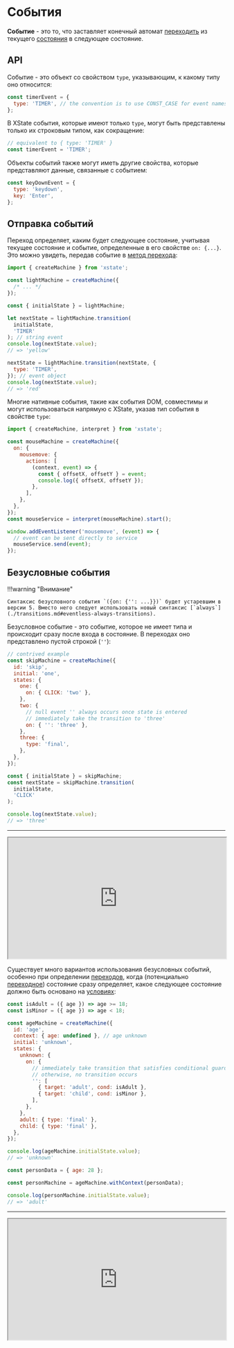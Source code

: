 # События

**Событие** - это то, что заставляет конечный автомат [переходить](./transitions.md) из текущего [состояния](./states.md) в следующее состояние.

## API

Событие - это объект со свойством `type`, указывающим, к какому типу оно относится:

```js
const timerEvent = {
  type: 'TIMER', // the convention is to use CONST_CASE for event names
};
```

В XState события, которые имеют только `type`, могут быть представлены только их строковым типом, как сокращение:

```js
// equivalent to { type: 'TIMER' }
const timerEvent = 'TIMER';
```

Объекты событий также могут иметь другие свойства, которые представляют данные, связанные с событием:

```js
const keyDownEvent = {
  type: 'keydown',
  key: 'Enter',
};
```

## Отправка событий

Переход определяет, каким будет следующее состояние, учитывая текущее состояние и событие, определенные в его свойстве `on: {...}`. Это можно увидеть, передав событие в [метод перехода](./transitions.md#machine-transition-method):

```js
import { createMachine } from 'xstate';

const lightMachine = createMachine({
  /* ... */
});

const { initialState } = lightMachine;

let nextState = lightMachine.transition(
  initialState,
  'TIMER'
); // string event
console.log(nextState.value);
// => 'yellow'

nextState = lightMachine.transition(nextState, {
  type: 'TIMER',
}); // event object
console.log(nextState.value);
// => 'red'
```

Многие нативные события, такие как события DOM, совместимы и могут использоваться напрямую с XState, указав тип события в свойстве `type`:

```js
import { createMachine, interpret } from 'xstate';

const mouseMachine = createMachine({
  on: {
    mousemove: {
      actions: [
        (context, event) => {
          const { offsetX, offsetY } = event;
          console.log({ offsetX, offsetY });
        },
      ],
    },
  },
});
const mouseService = interpret(mouseMachine).start();

window.addEventListener('mousemove', (event) => {
  // event can be sent directly to service
  mouseService.send(event);
});
```

## Безусловные события

!!!warning "Внимание"

    Синтаксис безусловного события `({on: {'': ...}})` будет устаревшим в версии 5. Вместо него следует использовать новый синтаксис [`always`](./transitions.md#eventless-always-transitions).

Безусловное событие - это событие, которое не имеет типа и происходит сразу после входа в состояние. В переходах оно представлено пустой строкой (`''`):

```js
// contrived example
const skipMachine = createMachine({
  id: 'skip',
  initial: 'one',
  states: {
    one: {
      on: { CLICK: 'two' },
    },
    two: {
      // null event '' always occurs once state is entered
      // immediately take the transition to 'three'
      on: { '': 'three' },
    },
    three: {
      type: 'final',
    },
  },
});

const { initialState } = skipMachine;
const nextState = skipMachine.transition(
  initialState,
  'CLICK'
);

console.log(nextState.value);
// => 'three'
```

---

<iframe src="https://stately.ai/viz/embed?gist=f8b1c6470371b13eb2838b84194ca428" width="100%" height="280"></iframe>

Существует много вариантов использования безусловных событий, особенно при определении [переходов](./transitions.md#transient-transitions), когда (потенциально [переходное](./statenodes.md#transient-state-nodes)) состояние сразу определяет, какое следующее состояние должно быть основано на [условиях](./guards.md):

```js
const isAdult = ({ age }) => age >= 18;
const isMinor = ({ age }) => age < 18;

const ageMachine = createMachine({
  id: 'age',
  context: { age: undefined }, // age unknown
  initial: 'unknown',
  states: {
    unknown: {
      on: {
        // immediately take transition that satisfies conditional guard.
        // otherwise, no transition occurs
        '': [
          { target: 'adult', cond: isAdult },
          { target: 'child', cond: isMinor },
        ],
      },
    },
    adult: { type: 'final' },
    child: { type: 'final' },
  },
});

console.log(ageMachine.initialState.value);
// => 'unknown'

const personData = { age: 28 };

const personMachine = ageMachine.withContext(personData);

console.log(personMachine.initialState.value);
// => 'adult'
```

---

<iframe src="https://stately.ai/viz/embed?gist=2f9f2f4bd5dcd5ff262c7f2a7e9199aa" width="100%" height="280"></iframe>

